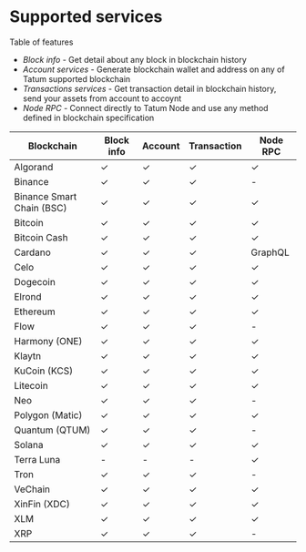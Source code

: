# Supported services

Table of features 

- *Block info* - Get detail about any block in blockchain history
- *Account services* - Generate blockchain wallet and address on any of Tatum supported blockchain
- *Transactions services* - Get transaction detail in blockchain history, send your assets from account to accoynt
- *Node RPC* - Connect directly to Tatum Node and use any method defined in blockchain specification

 Blockchain | Block info | Account | Transaction | Node RPC
-----|----------|---------|---------|---------
 Algorand | ✓| ✓ | ✓| ✓
 Binance  | ✓ | ✓ | ✓| -
 Binance Smart Chain (BSC) | ✓ | ✓ | ✓| ✓
 Bitcoin | ✓ | ✓ | ✓| ✓
 Bitcoin Cash | ✓ | ✓ | ✓| ✓
 Cardano | ✓ | ✓ | ✓| GraphQL
 Celo | ✓ | ✓ | ✓| ✓
 Dogecoin | ✓ | ✓ | ✓| ✓
 Elrond | ✓ | ✓ | ✓| ✓
 Ethereum | ✓ | ✓ | ✓| ✓
 Flow | ✓ | ✓ | ✓| -
 Harmony (ONE) | ✓ | ✓ | ✓ | ✓ 
 Klaytn | ✓ | ✓ | ✓ | ✓
 KuCoin (KCS) | ✓ | ✓ | ✓ | ✓
 Litecoin | ✓ | ✓ | ✓ | ✓
 Neo | ✓| ✓ | ✓| -
 Polygon (Matic) | ✓| ✓ | ✓|✓ 
 Quantum (QTUM) | ✓| ✓ | ✓| -
 Solana | ✓| ✓ | ✓| ✓
 Terra Luna | -| - | -| ✓
 Tron | ✓| ✓ | ✓| -
 VeChain | ✓| ✓ | ✓|  ✓
 XinFin (XDC) | ✓| ✓ | ✓| ✓
 XLM | ✓| ✓ | ✓| ✓
 XRP | ✓| ✓ | ✓| -

